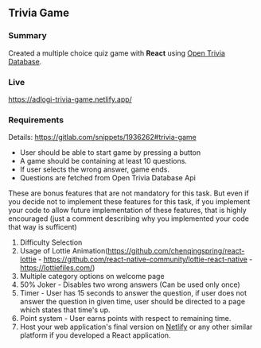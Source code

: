 ## **Trivia Game**

### Summary

Created a multiple choice quiz game with **React** using [Open Trivia Database](https://opentdb.com/).

### Live

https://adlogi-trivia-game.netlify.app/

### Requirements

Details: https://gitlab.com/snippets/1936262#trivia-game

- User should be able to start game by pressing a button
- A game should be containing at least 10 questions.
- If user selects the wrong answer, game ends.
- Questions are fetched from Open Trivia Database Api

These are bonus features that are not mandatory for this task. But even if you decide not to implement these features for this task, if you implement your code to allow future implementation of these features, that is highly encouraged (just a comment describing why you implemented your code that way is sufficent)

1. Difficulty Selection
2. Usage of Lottie Animation(https://github.com/chenqingspring/react-lottie - https://github.com/react-native-community/lottie-react-native - https://lottiefiles.com/)
3. Multiple category options on welcome page
4. 50% Joker - Disables two wrong answers (Can be used only once)
5. Timer - User has 15 seconds to answer the question, if user does not answer the question in given time, user should be directed to a page which states that time's up.
6. Point system - User earns points with respect to remaining time.
7. Host your web application's final version on [Netlify](https://www.netlify.com/) or any other similar platform if you developed a React application.
